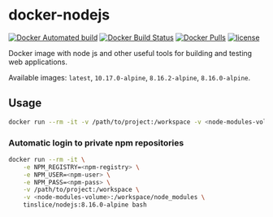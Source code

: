 # docker-nodejs

[![Docker Automated build](https://img.shields.io/docker/cloud/automated/tinslice/nodejs.svg?style=flat)](https://hub.docker.com/r/tinslice/nodejs/builds)
[![Docker Build Status](https://img.shields.io/docker/cloud/build/tinslice/nodejs.svg?style=flat)](https://hub.docker.com/r/tinslice/nodejs/builds)
[![Docker Pulls](https://img.shields.io/docker/pulls/tinslice/nodejs.svg?style=flat)](https://hub.docker.com/r/tinslice/nodejs/)
[![license](https://img.shields.io/github/license/tinslice/docker-nodejs.svg)](https://github.com/tinslice/docker-nodejs)

Docker image with node js and other useful tools for building and testing web applications.

Available images: `latest`, `10.17.0-alpine`, `8.16.2-alpine`, `8.16.0-alpine`.

## Usage

```bash
docker run --rm -it -v /path/to/project:/workspace -v <node-modules-volume>:/workspace/node_modules tinslice/nodejs:8.16.0-alpine bash
```

### Automatic login to private npm repositories 

```bash
docker run --rm -it \
    -e NPM_REGISTRY=<npm-registry> \
    -e NPM_USER=<npm-user> \
    -e NPM_PASS=<npm-pass> \
    -v /path/to/project:/workspace \
    -v <node-modules-volume>:/workspace/node_modules \ 
    tinslice/nodejs:8.16.0-alpine bash
```

